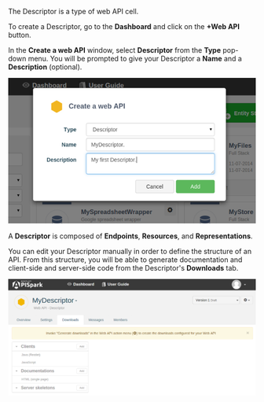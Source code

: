 
The Descriptor is a type of web API cell.

To create a Descriptor, go to the **Dashboard** and click on the **+Web API** button.

In the **Create a web API** window, select **Descriptor** from the **Type** pop-down menu. You will be prompted to give your Descriptor a **Name** and a **Description** (optional).

![Create a descriptor](images/createadescriptor.png "Create a descriptor")

A **Descriptor** is composed of **Endpoints**, **Resources**, and **Representations**.

You can edit your Descriptor manually in order to define the structure of an API. From this structure, you will be able to generate documentation and client-side and server-side code from the Descriptor's **Downloads** tab.  

![+Web API](images/mydescriptordownloads.png "+Web API")
